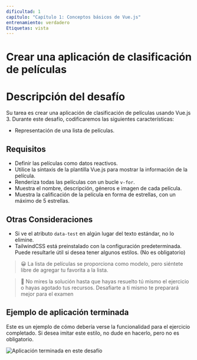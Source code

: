 ```yaml
---
dificultad: 1
capítulo: "Capítulo 1: Conceptos básicos de Vue.js"
entrenamiento: verdadero
Etiquetas: vista
---
```


# Crear una aplicación de clasificación de películas

# Descripción del desafío
Su tarea es crear una aplicación de clasificación de películas usando Vue.js 3.
Durante este desafío, codificaremos las siguientes características:
- Representación de una lista de películas.

## Requisitos
- Definir las películas como datos reactivos.
- Utilice la sintaxis de la plantilla Vue.js para mostrar la información de la película.
- Renderiza todas las películas con un bucle `v-for`.
- Muestra el nombre, descripción, géneros e imagen de cada película.
- Muestra la calificación de la película en forma de estrellas, con un máximo de 5 estrellas.


## Otras Consideraciones

- Si ve el atributo `data-test` en algún lugar del texto estándar, no lo elimine.
- TailwindCSS está preinstalado con la configuración predeterminada. Puede resultarle útil si desea tener algunos estilos. (No es obligatorio)

>
> 😀 La lista de películas se proporciona como modelo, pero siéntete libre de agregar tu favorita a la lista.
>

>
> 👀 No mires la solución hasta que hayas resuelto tú mismo el ejercicio o hayas agotado tus recursos. Desafiarte a ti mismo te preparará mejor para el examen
>


## Ejemplo de aplicación terminada

Este es un ejemplo de cómo debería verse la funcionalidad para el ejercicio completado. Si desea imitar este estilo, no dude en hacerlo, pero no es obligatorio.

![Aplicación terminada en este desafío](https://i.imgur.com/HV3dXET.png)